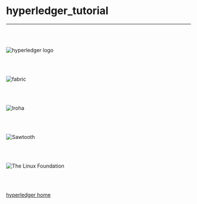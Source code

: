 # hyperledger_tutorial
---

<br />
<br />


![hyperledger logo](https://blockgeeks.com/wp-content/uploads/2017/05/hyperledger_logo_new.png)

<br />
<br />

![fabric](https://cdn-images-1.medium.com/max/2000/0*4MfnPLogMm19IVbf.png)

<br />
<br />

![Iroha](https://encrypted-tbn0.gstatic.com/images?q=tbn:ANd9GcR4UmmkDm7XC3I4l3JKO9-Wt6cjjpPUmCbVZXG74u75h__HjCHgwQ)

<br />
<br />

![Sawtooth](https://www.hyperledger.org/wp-content/uploads/2018/01/Hyperledger_Sawtooth_Logo_Color.png)

<br />
<br />


![The Linux Foundation](https://lever-client-logos.s3.amazonaws.com/8de8cce1-db5c-47ac-b756-7878afc1e85d-1504712835324.png)

<br />
<br />

[hyperledger home](https://www.hyperledger.org/)